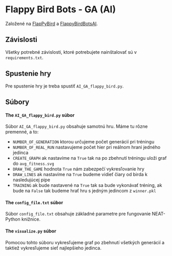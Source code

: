 # Flappy Bird Bots - GA (AI)

Založené na [FlapPyBird](https://github.com/sourabhv/FlapPyBird) a [FlappyBirdBotsAI](https://github.com/martinglova/FlappyBirdBotsAI).

## Závislosti

Všetky potrebné závislosti, ktoré potrebujete nainštalovať sú v `requirements.txt`.

## Spustenie hry

Pre spustenie hry je treba spustiť `AI_GA_flappy_bird.py`.

## Súbory

#### The `AI_GA_flappy_bird.py` súbor

Súbor `AI_GA_flappy_bird.py` obsahuje samotnú hru. Máme tu rôzne premenné, a to: 
* `NUMBER_OF_GENERATION` ktorou určujeme počet generácií pri tréningu
* `NUMBER_OF_REAL_RUN` nastavujeme počet hier pri reálnom hrani jedného jedinca
* `CREATE_GRAPH` ak nastavíme na `True` tak na po zbehnutí tréningu uloži graf do `avg_fitness.svg`
* `DRAW_THE_GAME` hodnota `True` nám zabezpečí vykresľovanie hry
* `DRAW_LINES` ak nastavíme na `True` budeme vidieť čiary od birda k nasledujúcej pipe
* `TRAINING` ak bude nastavené na `True` tak sa bude vykonávať tréning, ak bude na `False` tak budeme hrať hru s jedným jedincom z `winner.pkl`  

#### The `config_file.txt` súbor

Súbor `config_file.txt` obsahuje základné parametre pre fungovanie NEAT-Python knižnice.

#### The `visualize.py` súbor

Pomocou tohto súboru vykresľujeme graf po zbehnutí všetkých generácií a taktiež vykresľujeme sieť najlepšieho jedinca.
